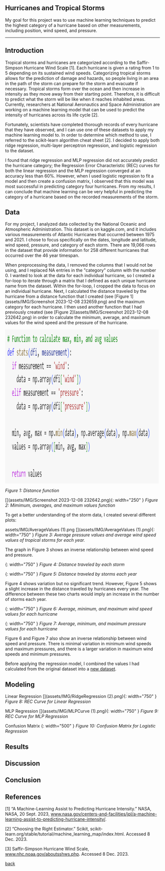 ## Hurricanes and Tropical Storms

My goal for this project was to use machine learning techniques to predict the highest category of a hurricane based on other measurements, including position, wind speed, and pressure. 

***

## Introduction 

Tropical storms and hurricanes are categorized according to the Saffir-Simpson Hurricane Wind Scale [1]. Each hurricane is given a rating from 1 to 5 depending on its sustained wind speeds. Categorizing tropical storms allows for the prediction of damage and hazards, so people living in an area in the path of the storm can prepare for the storm and evacuate if necessary. Tropical storms form over the ocean and then increase in intensity as they move away from their starting point. Therefore, it is difficult to predict what the storm will be like when it reaches inhabited areas. Currently, researchers at  National Aeronautics and Space Administration are working on a machine learning model that can be used to predict the intensity of hurricanes across its life cycle [2].


Fortunately, scientists have completed thorough records of every hurricane that they have observed, and I can use one of these datasets to apply my machine learning model to. In order to determine which method to use, I referred to the scikit-learn algorithm cheat sheet [2]. I decided to apply both ridge regression, multi-layer perceptron regression, and logistic regression to the dataset.

I found that ridge regression and MLP regression did not accurately predict the hurricane category; the Regression Error Characteristic (REC) curves for both the linear regression and the MLP regression converged at an accuracy less than 60%. However, when I used logistic regression to fit a model and then create a confusion matrix, I observed that this model was most successful in predicting category four hurricanes. From my results, I can conclude that machine learning can be very helpful in predicting the category of a hurricane based on the recorded measurements of the storm. 


## Data

For my project, I analyzed data collected by the National Oceanic and Atmospheric Administration. This dataset is on kaggle.com, and it includes various measurements of Atlantic Hurricanes that occurred between 1975 and 2021. I chose to focus specifically on the dates, longitude and latitude, wind speed, pressure, and category of each storm. There are 19,066 rows in the dataset that provide information for 258 different hurricanes that occurred over the 46 year timespan. 

When preprocessing the data, I removed the columns that I would not be using, and I replaced NA entries in the "category" column with the number 0. I wanted to look at the data for each individual hurricane, so I created a for-loop to iterate through a matrix that I defined as each unique hurricane name from the dataset. Within the for-loop, I cropped the data to focus on an individual hurricane. Next, I calculated the distance traveled by the hurricane from a distance function that I created (see [Figure 1](assets/IMG/Screenshot 2023-12-08 232659.png) and the maximum category for each hurricane. I then used another function that I had previously created (see [Figure 2](assets/IMG/Screenshot 2023-12-08 232642.png)  in order to calculate the minimum, average, and maximum values for the wind speed and the pressure of the hurricane. 

 <img align="center" width="500" height="500" src="/assets/IMG/Screenshot 2023-12-08 232642.png">

*Figure 1: Distance function*

[](assets/IMG/Screenshot 2023-12-08 232642.png){: width="250" }
*Figure 2: Mimimum, averages, and maximum values function*

To get a better understanding of the storm data, I created several different plots:

assets/IMG/AverageValues (1).png
[](assets/IMG/AverageValues (1).png){: width="750" }
*Figure 3: Average pressure values and average wind speed values of tropical storms for each year.*

The graph in Figure 3 shows an inverse relationship between wind speed and pressure.


[](assets/IMG/distance1.png){: width="750" }
*Figure 4: Distance traveled by each storm*

[](assets/IMG/distance2.png){: width="750" }
*Figure 5: Distance traveled by storms each year*

Figure 4 shows variation but no significant trend. However, Figure 5 shows a slight increase in the distance traveled by hurricanes every year. The difference between these two charts would imply an increase in the number of storms each year.

[](assets/IMG/windspeedvalues.png){: width="750" }
*Figure 6: Average, minimum, and maximum wind speed values for each hurricane*

[](assets/IMG/pressurevalues.png){: width="750" }
*Figure 7: Average, minimum, and maximum pressure values for each hurricane*

Figure 6 and Figure 7 also show an inverse relationship between wind speed and pressure. There is minimal variation in minimum wind speeds and maximum pressures, and there is a larger variation in maximum wind speeds and minimum pressures. 

Before applying the regression model, I combined the values I had calculated from the original dataset into a [new dataset](assets/IMG/dataset1.md).

## Modeling

Linear Regression
[](assets/IMG/RidgeRegression (2).png){: width="750" }
*Figure 8: REC Curve for Linear Regression*

MLP Regression
[](assets/IMG/MLPCurve (1).png){: width="750" }
*Figure 9: REC Curve for MLP Regression*

Confusion Matrix
[](assets/IMG/ConfusionMatrix.png){: width="500" }
*Figure 10: Confusion Matrix for Logistic Regression*

## Results



## Discussion


## Conclusion


## References
[1] “A Machine-Learning Assist to Predicting Hurricane Intensity.” NASA, NASA, 20 Sept. 2023, www.nasa.gov/centers-and-facilities/jpl/a-machine-learning-assist-to-predicting-hurricane-intensity/. 

[2] “Choosing the Right Estimator.” Scikit, scikit-learn.org/stable/tutorial/machine_learning_map/index.html. Accessed 8 Dec. 2023. 

[3] Saffir-Simpson Hurricane Wind Scale, www.nhc.noaa.gov/aboutsshws.php. Accessed 8 Dec. 2023. 


[back](./)

